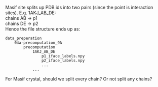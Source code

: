 Masif site splits up PDB ids into two pairs (since the point is interaction sites).
E.g. 1AKJ_AB_DE:  
chains AB -> p1  
chains DE -> p2  
Hence the file structure ends up as:  
```
data_preperation
    04a-precomputation_9A
        precomputation
            1AKJ_AB_DE
                p1_iface_labels.npy  
                p2_iface_labels.npy  
                ...  
            ...  
```

For Masif crystal, should we split every chain? Or not split any chains?
